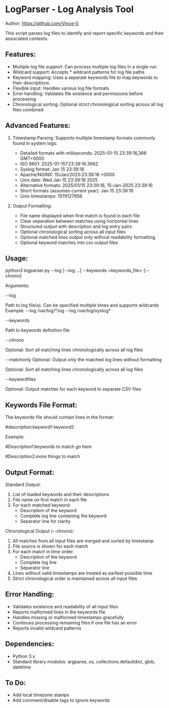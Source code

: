 LogParser - Log Analysis Tool
===================================

Author: https://github.com/Vince-0

This script parses log files to identify and report specific keywords and their associated
contexts.

Features:
---------
- Multiple log file support: Can process multiple log files in a single run
- Wildcard support: Accepts * wildcard patterns for log file paths
- Keyword mapping: Uses a separate keywords file to map keywords to their descriptions
- Flexible input: Handles various log file formats
- Error handling: Validates file existence and permissions before processing
- Chronological sorting: Optional strict chronological sorting across all log files combined

Advanced Features:
----------------
1. Timestamp Parsing:
   Supports multiple timestamp formats commonly found in system logs:
   - Detailed formats with milliseconds: 2025-01-15 23:39:16,366 GMT+0000
   - ISO 8601: 2025-01-15T23:39:16.366Z
   - Syslog format: Jan 15 23:39:16
   - Apache/NGINX: 15/Jan/2025:23:39:16 +0000
   - Unix date: Wed Jan 15 23:39:16 2025
   - Alternative formats: 2025/01/15 23:39:16, 15-Jan-2025 23:39:16
   - Short formats (assumes current year): Jan 15 23:39:16
   - Unix timestamps: 1579127956

2. Output Formatting:
   - File name displayed when first match is found in each file
   - Clear separation between matches using horizontal lines
   - Structured output with description and log entry pairs
   - Optional chronological sorting across all input files
   - Optional matched lines output only without readability formatting
   - Optional keyword matches into csv output files

Usage:
------
python3 logparser.py --log <logfile1> [--log <logfile2> ...] --keywords <keywords_file> [--chrono]

Arguments:

  --log        
  
  Path to log file(s). Can be specified multiple times and supports wildcards
               Example: --log /var/log/*.log --log /var/log/syslog\*
               
  --keywords   
  
  Path to keywords definition file
  
  --chrono     
  
  Optional: Sort all matching lines chronologically across all log files
  
  --matchonly    Optional: Output only the matched log lines without formatting
  
  Optional: Sort all matching lines chronologically across all log files
  
  --keywordfiles 
  
  Optional: Output matches for each keyword to separate CSV files

Keywords File Format:
-------------------
The keywords file should contain lines in the format:

#description:keyword1 keyword2

Example:

#Description1:keywords to match go here

#Description2:more things to match

Output Format:
-------------
Standard Output:
1. List of loaded keywords and their descriptions
2. File name on first match in each file
3. For each matched keyword:
   - Description of the keyword
   - Complete log line containing the keyword
   - Separator line for clarity

Chronological Output (--chrono):
1. All matches from all input files are merged and sorted by timestamp
2. File source is shown for each match
3. For each match in time order:
   - Description of the keyword
   - Complete log line
   - Separator line
4. Lines without valid timestamps are treated as earliest possible time
5. Strict chronological order is maintained across all input files

Error Handling:
--------------
- Validates existence and readability of all input files
- Reports malformed lines in the keywords file
- Handles missing or malformed timestamps gracefully
- Continues processing remaining files if one file has an error
- Reports invalid wildcard patterns

Dependencies:
------------
- Python 3.x
- Standard library modules: argparse, os, collections.defaultdict, glob, datetime

To Do:
------------
- Add local timezone stamps
- Add comment/disable tags to ignore keywords 
